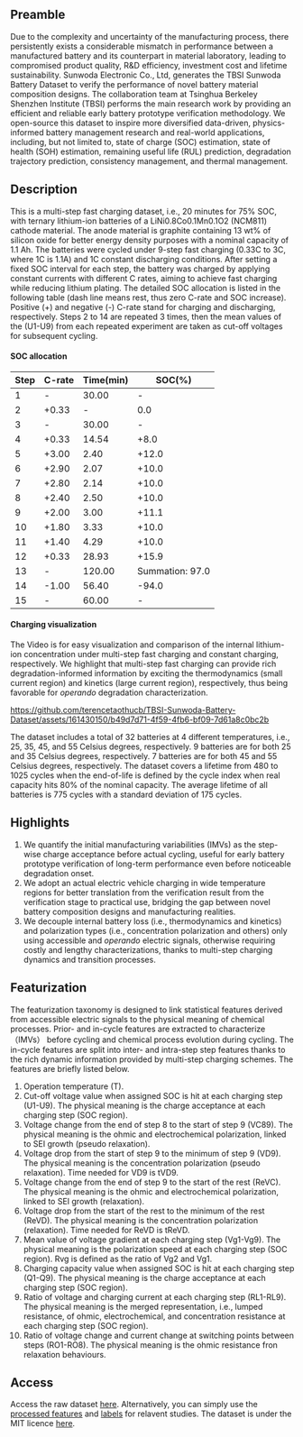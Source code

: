 ## Preamble
Due to the complexity and uncertainty of the manufacturing process, there persistently exists a considerable mismatch in performance between a manufactured battery and its counterpart in material laboratory, leading to compromised product quality, R&D efficiency, investment cost and lifetime sustainability. Sunwoda Electronic Co., Ltd, generates the TBSI Sunwoda Battery Dataset to verify the performance of novel battery material composition designs. The collaboration team at Tsinghua Berkeley Shenzhen Institute (TBSI) performs the main research work by providing an efficient and reliable early battery prototype verification methodology. We open-source this dataset to inspire more diversified data-driven, physics-informed battery management research and real-world applications, including, but not limited to, state of charge (SOC) estimation, state of health (SOH) estimation, remaining useful life (RUL) prediction, degradation trajectory prediction, consistency management, and thermal management. 
## Description
This is a multi-step fast charging dataset, i.e., 20 minutes for 75% SOC, with ternary lithium-ion batteries of a LiNi0.8Co0.1Mn0.1O2 (NCM811) cathode material. The anode material is graphite containing 13 wt% of silicon oxide for better energy density purposes with a nominal capacity of 1.1 Ah. The batteries were cycled under 9-step fast charging (0.33C to 3C, where 1C is 1.1A) and 1C constant discharging conditions. After setting a fixed SOC interval for each step, the battery was charged by applying constant currents with different C rates, aiming to achieve fast charging while reducing lithium plating. The detailed SOC allocation is listed in the following table (dash line means rest, thus zero C-rate and SOC increase). Positive (+) and negative (-) C-rate stand for charging and discharging, respectively. Steps 2 to 14 are repeated 3 times, then the mean values of the (U1-U9) from each repeated experiment are taken as cut-off voltages for subsequent cycling.
#### SOC allocation
Step | C-rate | Time(min) | SOC(%) |
|---|---|---|---|
|1|-|30.00|-|
|2|+0.33|-|0.0|
|3|-|30.00|-|
|4|+0.33|14.54|+8.0|
|5|+3.00|2.40|+12.0|
|6|+2.90|2.07|+10.0|
|7|+2.80|2.14|+10.0|
|8|+2.40|2.50|+10.0|
|9|+2.00|3.00|+11.1|
|10|+1.80|3.33|+10.0|
|11|+1.40|4.29|+10.0|
|12|+0.33|28.93|+15.9|
|13|-|120.00|Summation: 97.0|
|14|-1.00|56.40|-94.0|
|15|-|60.00|-|
#### Charging visualization
The Video is for easy visualization and comparison of the internal lithium-ion concentration under multi-step fast charging and constant charging, respectively. We highlight that multi-step fast charging can provide rich degradation-informed information by exciting the thermodynamics (small current region) and kinetics (large current region), respectively, thus being favorable for _operando_ degradation characterization.

https://github.com/terencetaothucb/TBSI-Sunwoda-Battery-Dataset/assets/161430150/b49d7d71-4f59-4fb6-bf09-7d61a8c0bc2b

The dataset includes a total of 32 batteries at 4 different temperatures, i.e., 25, 35, 45, and 55 Celsius degrees, respectively. 9 batteries are for both 25 and 35 Celsius degrees, respectively. 7 batteries are for both 45 and 55 Celsius degrees, respectively. The dataset covers a lifetime from 480 to 1025 cycles when the end-of-life is defined by the cycle index when real capacity hits 80% of the nominal capacity. The average lifetime of all batteries is 775 cycles with a standard deviation of 175 cycles. 
## Highlights
1. We quantify the initial manufacturing variabilities (IMVs) as the step-wise charge acceptance before actual cycling, useful for early battery prototype verification of long-term performance even before noticeable degradation onset.
2. We adopt an actual electric vehicle charging in wide temperature regions for better translation from the verification result from the verification stage to practical use, bridging the gap between novel battery composition designs and manufacturing realities.
3. We decouple internal battery loss (i.e., thermodynamics and kinetics) and polarization types (i.e., concentration polarization and others) only using accessible and _operando_ electric signals, otherwise requiring costly and lengthy characterizations, thanks to multi-step charging dynamics and transition processes.
## Featurization
The featurization taxonomy is designed to link statistical features derived from accessible electric signals to the physical meaning of chemical processes. Prior- and in-cycle features are extracted to characterize （IMVs） before cycling and chemical process evolution during cycling. The in-cycle features are split into inter- and intra-step step features thanks to the rich dynamic information provided by multi-step charging schemes. The features are briefly listed below.
1. Operation temperature (T).
2. Cut-off voltage value when assigned SOC is hit at each charging step (U1-U9). The physical meaning is the charge acceptance at each charging step (SOC region).
3. Voltage change from the end of step 8 to the start of step 9 (VC89). The physical meaning is the ohmic and electrochemical polarization, linked to SEI growth (pseudo relaxation).
4. Voltage drop from the start of step 9 to the minimum of step 9 (VD9). The physical meaning is the concentration polarization (pseudo relaxation). Time needed for VD9 is tVD9.
5. Voltage change from the end of step 9 to the start of the rest (ReVC). The physical meaning is the ohmic and electrochemical polarization, linked to SEI growth (relaxation).
6. Voltage drop from the start of the rest to the minimum of the rest (ReVD). The physical meaning is the concentration polarization (relaxation). Time needed for ReVD is tReVD.
7. Mean value of voltage gradient at each charging step (Vg1-Vg9). The physical meaning is the polarization speed at each charging step (SOC region). Rvg is defined as the ratio of Vg2 and Vg1.
8. Charging capacity value when assigned SOC is hit at each charging step (Q1-Q9). The physical meaning is the charge acceptance at each charging step (SOC region).
9. Ratio of voltage and charging current at each charging step (RL1-RL9). The physical meaning is the merged representation, i.e., lumped resistance, of ohmic, electrochemical, and concentration resistance at each charging step (SOC region).
10. Ratio of voltage change and current change at switching points between steps (RO1-RO8). The physical meaning is the ohmic resistance fron relaxation behaviours.
## Access
Access the raw dataset [here](https://zenodo.org/uploads/10715209). Alternatively, you can simply use the [processed features](https://github.com/terencetaothucb/TBSI-Sunwoda-Battery-Dataset/blob/main/Features.xlsx) and [labels](https://github.com/terencetaothucb/TBSI-Sunwoda-Battery-Dataset/blob/main/Labels.xlsx) for relavent studies. The dataset is under the MIT licence [here](https://github.com/terencetaothucb/TBSI-Sunwoda-Battery-Dataset/blob/main/LICENSE).

